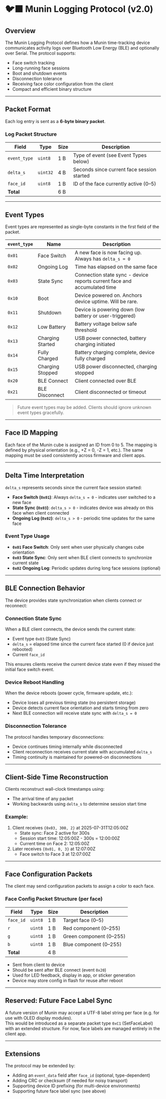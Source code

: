 # 🐦‍⬛ Munin Logging Protocol (v2.0)

## Overview
The Munin Logging Protocol defines how a Munin time-tracking device communicates activity logs over Bluetooth Low Energy (BLE) and optionally over Serial. The protocol supports:

- Face switch tracking
- Long-running face sessions  
- Boot and shutdown events
- Disconnection tolerance
- Receiving face color configuration from the client
- Compact and efficient binary structure

---

## Packet Format
Each log entry is sent as a **6-byte binary packet**.

### Log Packet Structure
| Field        | Type     | Size | Description                                     |
|--------------|----------|------|-------------------------------------------------|
| `event_type` | `uint8`  | 1 B  | Type of event (see Event Types below)          |
| `delta_s`    | `uint32` | 4 B  | Seconds since current face session started     |
| `face_id`    | `uint8`  | 1 B  | ID of the face currently active (0–5)           |
| **Total**    |          | 6 B  |                                                 |

---

## Event Types
Event types are represented as single-byte constants in the first field of the packet.

| `event_type` | Name              | Description                                                |
|--------------|-------------------|------------------------------------------------------------|
| `0x01`       | Face Switch        | A new face is now facing up. Always has `delta_s = 0`    |
| `0x02`       | Ongoing Log        | Time has elapsed on the same face                         |
| `0x03`       | State Sync         | Connection state sync - device reports current face and accumulated time |
| `0x10`       | Boot               | Device powered on. Anchors device uptime. Will be rare.   |
| `0x11`       | Shutdown           | Device is powering down (low battery or user-triggered)   |
| `0x12`       | Low Battery        | Battery voltage below safe threshold                      |
| `0x13`       | Charging Started   | USB power connected, battery charging initiated          |
| `0x14`       | Fully Charged      | Battery charging complete, device fully charged          |
| `0x15`       | Charging Stopped   | USB power disconnected, charging stopped                 |
| `0x20`       | BLE Connect        | Client connected over BLE                                 |
| `0x21`       | BLE Disconnect     | Client disconnected or timeout                            |

> Future event types may be added. Clients should ignore unknown event types gracefully.

---

## Face ID Mapping
Each face of the Munin cube is assigned an ID from 0 to 5. The mapping is defined by physical orientation (e.g., +Z = 0, -Z = 1, etc.). The same mapping must be used consistently across firmware and client apps.

---

## Delta Time Interpretation
`delta_s` represents seconds since the current face session started:
- **Face Switch (`0x01`)**: Always `delta_s = 0` - indicates user switched to a new face
- **State Sync (`0x03`)**: `delta_s > 0` - indicates device was already on this face when client connected
- **Ongoing Log (`0x02`)**: `delta_s > 0` - periodic time updates for the same face

### Event Type Usage
- **`0x01` Face Switch**: Only sent when user physically changes cube orientation
- **`0x03` State Sync**: Only sent when BLE client connects to synchronize current state
- **`0x02` Ongoing Log**: Periodic updates during long face sessions (optional)

---

## BLE Connection Behavior
The device provides state synchronization when clients connect or reconnect:

### Connection State Sync
When a BLE client connects, the device sends the current state:
- Event type `0x03` (State Sync)
- `delta_s` = elapsed time since the current face started (0 if device just rebooted)
- Current `face_id`

This ensures clients receive the current device state even if they missed the initial face switch event.

### Device Reboot Handling
When the device reboots (power cycle, firmware update, etc.):
- Device loses all previous timing state (no persistent storage)
- Device detects current face orientation and starts timing from zero
- Next BLE connection will receive state sync with `delta_s = 0`

### Disconnection Tolerance
The protocol handles temporary disconnections:
- Device continues timing internally while disconnected
- Client reconnection receives current state with accumulated `delta_s`
- Timing continuity is maintained for powered-on disconnections

---

## Client-Side Time Reconstruction
Clients reconstruct wall-clock timestamps using:
- The arrival time of any packet
- Working backwards using `delta_s` to determine session start time

### Example:
1. Client receives `{0x03, 300, 2}` at 2025-07-31T12:05:00Z  
   - State sync: Face 2 active for 300s
   - Session start time: 12:05:00Z - 300s = 12:00:00Z
   - Current time on Face 2: 12:05:00Z
2. Later receives `{0x01, 0, 3}` at 12:07:00Z
   - Face switch to Face 3 at 12:07:00Z

---

## Face Configuration Packets
The client may send configuration packets to assign a color to each face.

### Face Config Packet Structure (per face)
| Field         | Type        | Size         | Description                                 |
|---------------|-------------|--------------|---------------------------------------------|
| `face_id`     | `uint8`     | 1 B          | Target face (0–5)                           |
| `r`           | `uint8`     | 1 B          | Red component (0–255)                       |
| `g`           | `uint8`     | 1 B          | Green component (0–255)                     |
| `b`           | `uint8`     | 1 B          | Blue component (0–255)                      |
| **Total**     |             | 4 B          |                                              |

- Sent from client to device  
- Should be sent after BLE connect (event `0x20`)  
- Used for LED feedback, display in app, or sticker generation  
- Device may store config in flash for reuse after reboot

---

## Reserved: Future Face Label Sync
A future version of Munin may accept a UTF-8 label string per face (e.g. for use with OLED display modules).  
This would be introduced as a separate packet type `0xC1` (SetFaceLabel) with an extended structure. For now, face labels are managed entirely in the client app.

---

## Extensions
The protocol may be extended by:
- Adding an `event_data` field after `face_id` (optional, type-dependent)
- Adding CRC or checksum (if needed for noisy transport)
- Supporting device ID prefixing (for multi-device environments)
- Supporting future face label sync (see above)
